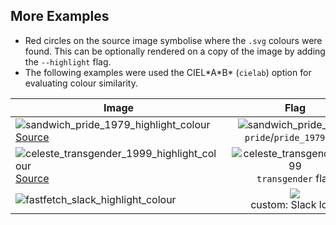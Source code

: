 
## More Examples
- Red circles on the source image symbolise where the `.svg` colours were found. This can be optionally rendered on a copy of the image by adding the `--highlight` flag.
- The following examples were used the CIEL\*A\*B* (`cielab`) option for evaluating colour similarity.

| Image | Flag |
| -------------- | ---- |
| ![sandwich_pride_1979_highlight_colour](https://github.com/user-attachments/assets/6558dd52-b619-4729-af94-234b8ea3699b) <br> [Source](https://x.com/elisa_ig_/status/1793324968681308495)| <div align = "center"> ![sandwich_pride_1979](https://github.com/user-attachments/assets/8c2fbb6f-6089-4423-8969-afda3e487e0b) <br> `pride`/`pride_1979` flag</div>|
| ![celeste_transgender_1999_highlight_colour](https://github.com/user-attachments/assets/44133871-f65b-4a0f-bd5c-386a7c45a881) <br> [Source](https://www.celestegame.com/completes.html) | <div align = "center">![celeste_transgender_1999](https://github.com/user-attachments/assets/2369ad6f-ac79-4ed9-9d7c-b65f0562538a) <br> `transgender` flag</div>|
| ![fastfetch_slack_highlight_colour](https://github.com/user-attachments/assets/f62afc8c-34c6-4203-89ae-987c54c370bf)| <div align = "center"><img src ="https://github.com/user-attachments/assets/c4546846-72a8-4cfd-9503-d11909efcbc1"/><br> custom: Slack logo</div>|





